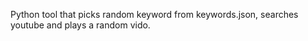 Python tool that picks random keyword from keywords.json, searches youtube and plays a random vido.
